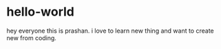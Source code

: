 # hello-world
hey everyone this is prashan. i love to learn new thing and want to create new from coding.
